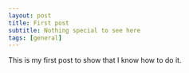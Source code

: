 ```yaml
---
layout: post
title: First post
subtitle: Nothing special to see here
tags: [general]
---
```


This is my first post to show that I know how to do it.
